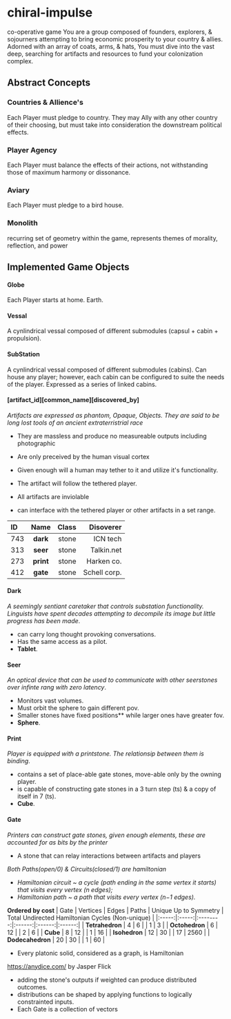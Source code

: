 # chiral-impulse
co-operative game
  You are a group composed of founders, explorers, & sojourners attempting to bring economic prosperity to your country & allies. Adorned with an array of coats, arms, & hats, You must dive into the vast deep, searching for artifacts and resources to fund your colonization complex. 

## Abstract Concepts
### Countries & Allience's
  Each Player must pledge to country. They may Ally with any other country of their choosing, but must take into consideration the downstream political effects. 
### Player Agency
  Each Player must balance the effects of their actions, not withstanding those of maximum harmony or dissonance. 
### Aviary
  Each Player must pledge to a bird house. 
### Monolith 
  recurring set of geometry within the game, represents themes of morality, reflection, and power

## Implemented Game Objects 
#### Globe
  Each Player starts at home. Earth.
#### Vessal
  A cynlindrical vessal composed of different submodules (capsul + cabin + propulsion).
#### SubStation
  A cynlindrical vessal composed of different submodules (cabins). Can house any player; however, each cabin can be configured to suite the needs of the player. Expressed as a series of linked cabins. 

#### [artifact_id][common_name][discovered_by]
_Artifacts are expressed as phantom, Opaque, Objects. They are said to be long lost tools of an ancient extraterristrial race_
- They are massless and produce no measureable outputs including photographic
- Are only preceived by the human visual cortex
- Given enough will a human may tether to it and utilize it's functionality. 
- The artifact will follow the tethered player. 

- All artifacts are inviolable
- can interface with the tethered player or other artifacts in a set range.

[^1]: **bold**
[^1]: `code`  
[^1]: _italic_
[^1]: הֵילֵל

  | ID |  Name | Class | Disoverer | 
|:-----|:--------:|------:|------:|
| 743   | **dark** | stone | ICN tech | 
| 313   |  **seer** | stone | Talkin.net |
| 273   | **print** | stone | Harken co. |
| 412   | **gate** | stone | Schell corp. |

#### Dark
  _A seemingly sentiant caretaker that controls substation functionality. Linguists have spent decades attempting to decompile its image but little progress has been made_.
  - can carry long thought provoking conversations.
  - Has the same access as a pilot.
  - **Tablet**.

  #### Seer
  _An optical device that can be used to communicate with other seerstones over infinte rang with zero latency_.  
  - Monitors vast volumes. 
  - Must orbit the sphere to gain different pov.
  - Smaller stones have fixed positions** while larger ones have greater fov.
  - **Sphere**.

  #### Print
  _Player is equipped with a printstone. The relationsip between them is binding_.
  - contains a set of place-able gate stones, move-able only by the owning player.
  - is capable of constructing gate stones in a 3 turn step (ts) & a copy of itself in 7 (ts).
  - **Cube**.

  #### Gate
  _Printers can construct gate stones, given enough elements, these are accounted for as bits by the printer_
   - A stone that can relay interactions between artifacts and players
     
_Both Paths(open/0) & Circuits(closed/1) are hamiltonian_


 - _Hamiltonian circuit ~ a cycle (path ending in the same vertex it starts) that visits every vertex (n
edges);_
 - _Hamiltonian path ~ a path that visits every vertex (n−1 edges)._

**Ordered by cost**
 | Gate | Vertices | Edges | Paths | Unique Up to Symmetry | Total Undirected Hamiltonian Cycles (Non-unique) | 
|:-----:|:-----:|:--------:|:------:|:------:|:------:|
| **Tetrahedron** | 4 | 6 | | 1 | 3 |
| **Octohedron** | 6 | 12 | | 2 | 6 |
| **Cube** | 8 | 12 | | 1 | 16 |
| **Isohedron** | 12 | 30 | | 17 | 2560 |
| **Dodecahedron** | 20 | 30 | | 1 | 60 |

- Every platonic solid, considered as a graph, is Hamiltonian

https://anydice.com/ by Jasper Flick
  - adding the stone's outputs if weighted can produce distributed outcomes.
  - distributions can be shaped by applying functions to logically constrainted inputs.
  - Each Gate is a collection of vectors
```

```




  







